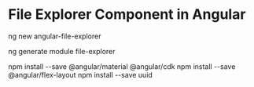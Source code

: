 # File Explorer Component in Angular
ng new angular-file-explorer

ng generate module file-explorer

npm install --save @angular/material @angular/cdk
npm install --save @angular/flex-layout
npm install --save uuid

